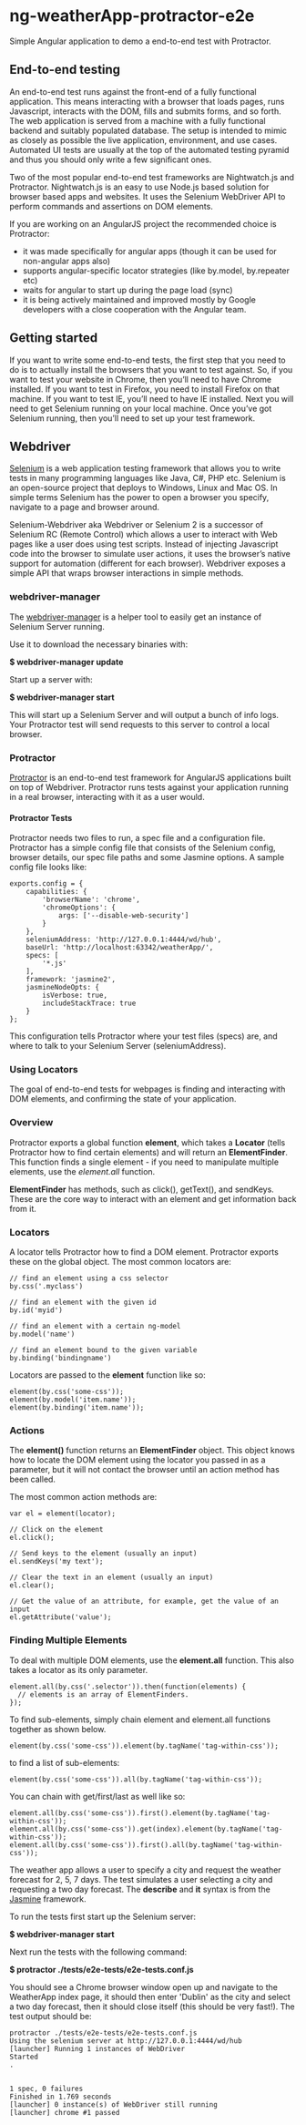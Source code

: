 # ng-weatherApp-protractor-e2e
Simple Angular application to demo a end-to-end test with Protractor.


## End-to-end testing
An end-to-end test runs against the front-end of a fully functional application. This means interacting with a browser that loads pages, runs Javascript, interacts with the DOM, fills and submits forms, and so forth. The web application is served from a machine with a fully functional backend and suitably populated database. The setup is intended to mimic as closely as possible the live application, environment, and use cases. Automated UI tests are usually at the top of the automated testing pyramid and thus you should only write a few significant ones.

Two of the most popular end-to-end test frameworks are Nightwatch.js and Protractor. Nightwatch.js is an easy to use Node.js based solution for browser based apps and websites.
It uses the Selenium WebDriver API to perform commands and assertions on DOM elements.

If you are working on an AngularJS project the recommended choice is Protractor:
*	it was made specifically for angular apps (though it can be used for non-angular apps also)
*	supports angular-specific locator strategies (like by.model, by.repeater etc)
*	waits for angular to start up during the page load (sync)
*	it is being actively maintained and improved mostly by Google developers with a close cooperation with the Angular team.

## Getting started
If you want to write some end-to-end tests, the first step that you need to do is to actually install the browsers that you want to test against. So, if you want to test your website in Chrome, then you’ll need to have Chrome installed. If you want to test in Firefox, you need to install Firefox on that machine. If you want to test IE, you’ll need to have IE installed. Next you will need to get Selenium running on your local machine. Once you’ve got Selenium running, then you’ll need to set up your test framework.

##	Webdriver
[Selenium](http://www.seleniumhq.org) is a web application testing framework that allows you to write tests in many programming languages like Java, C#, PHP etc. Selenium is an open-source project that deploys to Windows, Linux and Mac OS. In simple terms Selenium has the power to open a browser you specify, navigate to a page and browser around.

Selenium-Webdriver aka Webdriver or Selenium 2 is a successor of Selenium RC (Remote Control) which allows a user to interact with Web pages like a user does using test scripts. Instead of injecting Javascript code into the browser to simulate user actions, it uses the browser’s native support for automation (different for each browser). Webdriver exposes a simple API that wraps browser interactions in simple methods.

### webdriver-manager
The [webdriver-manager](https://www.npmjs.com/package/webdriver-manager) is a helper tool to easily get an instance of Selenium Server running. 

Use it to download the necessary binaries with:

**$ webdriver-manager update**

Start up a server with:

**$ webdriver-manager start**  

This will start up a Selenium Server and will output a bunch of info logs. Your Protractor test will send requests to this server to control a local browser.


### Protractor
[Protractor](http://www.protractortest.org/#/) is an end-to-end test framework for AngularJS applications built on top of Webdriver. Protractor runs tests against your application running in a real browser, interacting with it as a user would.

####	Protractor Tests
Protractor needs two files to run, a spec file and a configuration file. Protractor has a simple config file that consists of the Selenium config, browser details, our spec file paths and some Jasmine options. A sample config file looks like:

    exports.config = {  
        capabilities: {
            'browserName': 'chrome',
            'chromeOptions': {                
                args: ['--disable-web-security']
            } 
        },
        seleniumAddress: 'http://127.0.0.1:4444/wd/hub',
        baseUrl: 'http://localhost:63342/weatherApp/',
        specs: [
            '*.js'
        ],
        framework: 'jasmine2',
        jasmineNodeOpts: {
            isVerbose: true,
            includeStackTrace: true
        }
    };

This configuration tells Protractor where your test files (specs) are, and where to talk to your Selenium Server (seleniumAddress).


### Using Locators
The goal of end-to-end tests for webpages is finding and interacting with DOM elements, and confirming the state of your application. 

### Overview
Protractor exports a global function **element**, which takes a **Locator** (tells Protractor how to find certain elements) and will return an **ElementFinder**. This function finds a single element - if you need to manipulate multiple elements, use the *element.all* function.

**ElementFinder** has methods, such as click(), getText(), and sendKeys. These are the core way to interact with an element and get information back from it.


### Locators
A locator tells Protractor how to find a DOM element. Protractor exports these on the global object. The most common locators are:

    // find an element using a css selector
    by.css('.myclass') 

    // find an element with the given id
    by.id('myid')

    // find an element with a certain ng-model
    by.model('name')

    // find an element bound to the given variable
    by.binding('bindingname')

Locators are passed to the **element** function like so:

    element(by.css('some-css'));
    element(by.model('item.name'));
    element(by.binding('item.name'));

### Actions
The **element()** function returns an **ElementFinder** object. This object knows how to locate the DOM element using the locator you passed in as a parameter, but it will not contact the browser until an action method has been called.

The most common action methods are:

    var el = element(locator);

    // Click on the element
    el.click();

    // Send keys to the element (usually an input)
    el.sendKeys('my text');

    // Clear the text in an element (usually an input)
    el.clear();

    // Get the value of an attribute, for example, get the value of an input
    el.getAttribute('value');


### Finding Multiple Elements
To deal with multiple DOM elements, use the **element.all** function. This also takes a locator as its only parameter.

    element.all(by.css('.selector')).then(function(elements) {
      // elements is an array of ElementFinders.
    });
    
    
To find sub-elements, simply chain element and element.all functions together as shown below.

    element(by.css('some-css')).element(by.tagName('tag-within-css'));

to find a list of sub-elements:

    element(by.css('some-css')).all(by.tagName('tag-within-css'));

You can chain with get/first/last as well like so:

    element.all(by.css('some-css')).first().element(by.tagName('tag-within-css'));
    element.all(by.css('some-css')).get(index).element(by.tagName('tag-within-css'));
    element.all(by.css('some-css')).first().all(by.tagName('tag-within-css'));



The weather app allows a user to specify a city and request the weather forecast for 2, 5, 7 days. The test simulates a user selecting a city and requesting a two day forecast. The **describe** and **it** syntax is from the [Jasmine](http://jasmine.github.io) framework. 

To run the tests first start up the Selenium server:

**$ webdriver-manager start** 

Next run the tests with the following command:

**$ protractor ./tests/e2e-tests/e2e-tests.conf.js**

You should see a Chrome browser window open up and navigate to the WeatherApp index page, it should then enter 'Dublin' as the city and select a two day forecast, then it should close itself (this should be very fast!). The test output should be:

    protractor ./tests/e2e-tests/e2e-tests.conf.js 
    Using the selenium server at http://127.0.0.1:4444/wd/hub
    [launcher] Running 1 instances of WebDriver
    Started
    .
    
    
    1 spec, 0 failures
    Finished in 1.769 seconds
    [launcher] 0 instance(s) of WebDriver still running
    [launcher] chrome #1 passed


